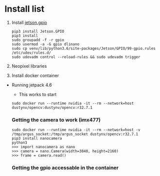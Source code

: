# Install list 

1. Install <a href="https://github.com/nvidia/jetson-gpio">jetson.gpio </a>
    ```
    pip3 install Jetson.GPIO
    pip3 install 
    sudo groupadd -f -r gpio
    sudo usermod -a -G gpio dlinano
    sudo cp venv/lib/python3.6/site-packages/Jetson/GPIO/99-gpio.rules /etc/udev/rules.d/
    sudo udevadm control --reload-rules && sudo udevadm trigger
    ```
2. Neopixel libraries 

3. Install docker container 
* Running jetpack 4.6
    * This works to start 
    ```
    sudo docker run --runtime nvidia -it --rm --network=host dustynv/opencv:dustynv/opencv:r32.7.1
    ```

    ### Getting the camera to work (imx477) 
    ```
    sudo docker run --runtime nvidia -it --rm --network=host -v /tmp/argus_socket:/tmp/argus_socket dustynv/opencv:r32.7.1 
    pip3 install nanocamera 
    python3 
    >>> import nanocamera as nano 
    >>> camera = nano.Camera(width=3840, height=2160)
    >>> frame = camera.read() 
    ```


    ### Getting the gpio accessable in the container 
    